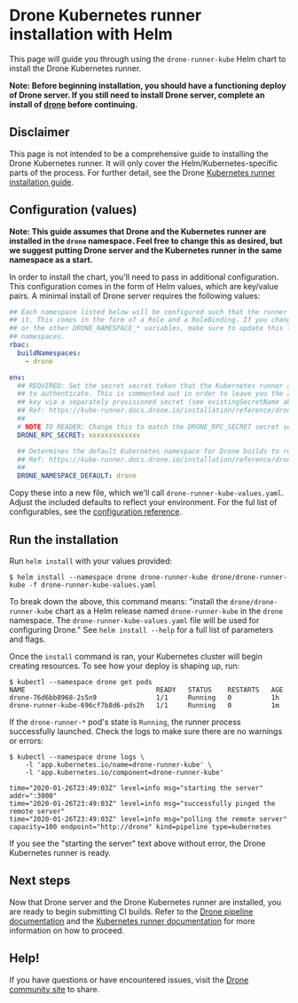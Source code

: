 # Drone Kubernetes runner installation with Helm

This page will guide you through using the `drone-runner-kube` Helm chart to install the Drone Kubernetes runner.

**Note: Before beginning installation, you should have a functioning deploy of Drone server. If you still need to install Drone server, complete an install of [drone](../../drone/README.md) before continuing.**

## Disclaimer

This page is not intended to be a comprehensive guide to installing the Drone Kubernetes runner. It will only cover the Helm/Kubernetes-specific parts of the process. For further detail, see the Drone [Kubernetes runner installation guide](https://kube-runner.docs.drone.io/installation/installation/).

## Configuration (values)

**Note: This guide assumes that Drone and the Kubernetes runner are installed in the `drone` namespace. Feel free to change this as desired, but we suggest putting Drone server and the Kubernetes runner in the same namespace as a start.**

In order to install the chart, you'll need to pass in additional configuration. This configuration comes in the form of Helm values, which are key/value pairs. A minimal install of Drone server requires the following values:

```yaml
## Each namespace listed below will be configured such that the runner can run build Pods in
## it. This comes in the form of a Role and a RoleBinding. If you change env.DRONE_NAMESPACE_DEFAULT
## or the other DRONE_NAMESPACE_* variables, make sure to update this list to include all
## namespaces.
rbac:
  buildNamespaces:
    - drone

env:
  ## REQUIRED: Set the secret secret token that the Kubernetes runner and its runners will use
  ## to authenticate. This is commented out in order to leave you the ability to set the
  ## key via a separately provisioned secret (see existingSecretName above).
  ## Ref: https://kube-runner.docs.drone.io/installation/reference/drone-rpc-secret/
  ##
  # NOTE TO READER: Change this to match the DRONE_RPC_SECRET secret set in your drone server configs. 
  DRONE_RPC_SECRET: xxxxxxxxxxxxx

  ## Determines the default Kubernetes namespace for Drone builds to run in.
  ## Ref: https://kube-runner.docs.drone.io/installation/reference/drone-namespace-default/
  ##
  DRONE_NAMESPACE_DEFAULT: drone
``` 

Copy these into a new file, which we'll call `drone-runner-kube-values.yaml`. Adjust the included defaults to reflect your environment. For the ful list of configurables, see the [configuration reference](https://kube-runner.docs.drone.io/installation/reference/). 

## Run the installation

Run `helm install` with your values provided:

```console
$ helm install --namespace drone drone-runner-kube drone/drone-runner-kube -f drone-runner-kube-values.yaml
```

To break down the above, this command means: "install the `drone/drone-runner-kube` chart as a Helm release named `drone-runner-kube` in the `drone` namespace. The `drone-runner-kube-values.yaml` file will be used for configuring Drone." See `helm install --help` for a full list of parameters and flags.

Once the `install` command is ran, your Kubernetes cluster will begin creating resources. To see how your deploy is shaping up, run:

```console
$ kubectl --namespace drone get pods
NAME                                 READY   STATUS    RESTARTS   AGE
drone-76d6bb8968-2s5n9               1/1     Running   0          1h
drone-runner-kube-696cf7b8d6-pds2h   1/1     Running   0          1m
``` 

If the `drone-runner-*` pod's state is `Running`, the runner process successfully launched. Check the logs to make sure there are no warnings or errors:

```console
$ kubectl --namespace drone logs \
    -l 'app.kubernetes.io/name=drone-runner-kube' \
    -l 'app.kubernetes.io/component=drone-runner-kube'

time="2020-01-26T23:49:03Z" level=info msg="starting the server" addr=":3000"
time="2020-01-26T23:49:03Z" level=info msg="successfully pinged the remote server"
time="2020-01-26T23:49:03Z" level=info msg="polling the remote server" capacity=100 endpoint="http://drone" kind=pipeline type=kubernetes
```

If you see the "starting the server" text above without error, the Drone Kubernetes runner is ready.

## Next steps

Now that Drone server and the Drone Kubernetes runner are installed, you are ready to begin submitting CI builds. Refer to the [Drone pipeline documentation](https://docs.drone.io/configure/pipeline/) and the [Kubernetes runner documentation](https://kube-runner.docs.drone.io/configuration/) for more information on how to proceed.

## Help! 

If you have questions or have encountered issues, visit the [Drone community site](https://discourse.drone.io/) to share.